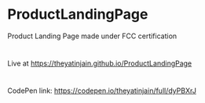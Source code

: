 # ProductLandingPage
 Product Landing Page made under FCC certification

#

Live at https://theyatinjain.github.io/ProductLandingPage

#

CodePen link: https://codepen.io/theyatinjain/full/dyPBXrJ